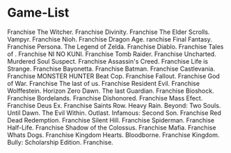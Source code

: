 # Game-List



Franchise The Witcher.
Franchise Divinity.
Franchise The Elder Scrolls.
Vampyr.
Franchise Nioh.
Franchise Dragon Age.
ranchise Final Fantasy.
Franchise Persona.
The Legend of Zelda.
Franchise Diablo.
Franchise Tales of .
Franchise NI NO KUNI.
Franchise Tomb Raider.
Franchise Uncharted.
Murdered Soul Suspect.
Franchise Assassin's Creed.
Franchise Life is Strange.
Franchise Bayonetta.
Franchise Batman.
Franchise Castlevania.
Franchise MONSTER HUNTER
Beat Cop.
Franchise Fallout.
Franchise God of War.
Franchise The last of us.
Franchise Resident Evil.
Franchise Wolffestein.
Horizon Zero Dawn. 
The last Guardian.
Franchise Bioshock.
Franchise Bordelands.
Franchise Dishonored.
Franchise Mass Efect.
Franchise Deus Ex.
Franchise Saints Row.
Heavy Rain.
Beyond: Two Souls.
Until Dawn.
The Evil Within.
Outlast.
Infamous: Second Son.
Franchise Red Dead Redemption.
Franchise Silent Hill.
Franchise Spiderman.
Franchise Half-Life.
Franchise Shadow of the Colossus.
Franchise Mafia.
Franchise Whats Dogs.
Franchise Kingdom Hearts.
Bloodborne.
Franchise Kingdom.
Bully: Scholarship Edition.
Franchise.






















































































